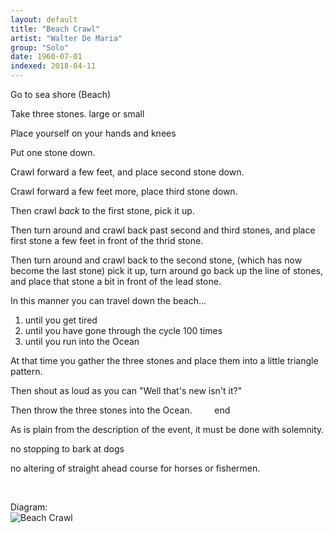 ```yaml
---
layout: default
title: "Beach Crawl"
artist: "Walter De Maria"
group: "Solo"
date: 1960-07-01
indexed: 2018-04-11
---
```

Go to sea shore (Beach)

Take three stones. large or small

Place yourself on your hands and knees

Put one stone down.

Crawl forward a few feet, and place second stone down.

Crawl forward a few feet more, place third stone down.

Then crawl *back* to the first stone, pick it up.

Then turn around and crawl back past second and third stones, and place first stone a few feet in front of the thrid stone.

Then turn around and crawl back to the second stone, (which has now become the last stone) pick it up, turn around go back up the line of stones, and place that stone a bit in front of the lead stone.

In this manner you can travel down the beach...
1. until you get tired
2. until you have gone through the cycle 100 times
3. until you run into the Ocean

At that time you gather the three stones and place them into a little triangle pattern.

Then shout as loud as you can "Well that's new isn't it?"

Then throw the three stones into the Ocean. &nbsp; &nbsp; &nbsp; &nbsp; end

As is plain from the description of the event, it must be done with solemnity.

no stopping to bark at dogs

no altering of straight ahead course for horses or fishermen.

<br>

Diagram: <br>
![Beach Crawl](https://activities-index.github.io/assets/beach%20crawl%20diagram.svg)
